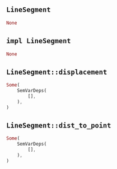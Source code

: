 ## `LineSegment`

```rust
None
```

## `impl LineSegment`

```rust
None
```

## `LineSegment::displacement`

```rust
Some(
    SemVarDeps(
        [],
    ),
)
```

## `LineSegment::dist_to_point`

```rust
Some(
    SemVarDeps(
        [],
    ),
)
```
